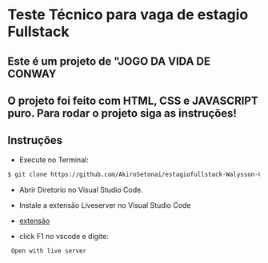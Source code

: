 <h1>Teste Técnico para vaga de estagio Fullstack</h1>

<h2>Este é  um projeto de "JOGO  DA VIDA DE CONWAY </h2>
<h2>O projeto foi feito com HTML, CSS e JAVASCRIPT puro. Para rodar o projeto siga as instruções!</h2>

## Instruções

- Execute no Terminal:

```sh
$ git clone https://github.com/AkiroSetonai/estagiofullstack-Walysson-Cavalcante.git
```

- Abrir Diretorio no Visual Studio Code.

- Instale a extensão Liveserver no Visual Studio Code

-  [extensão](https://github.com/ritwickdey/vscode-live-server-plus-plus)

-  click F1 no vscode e digite:

```sh
 Open with live server
```
